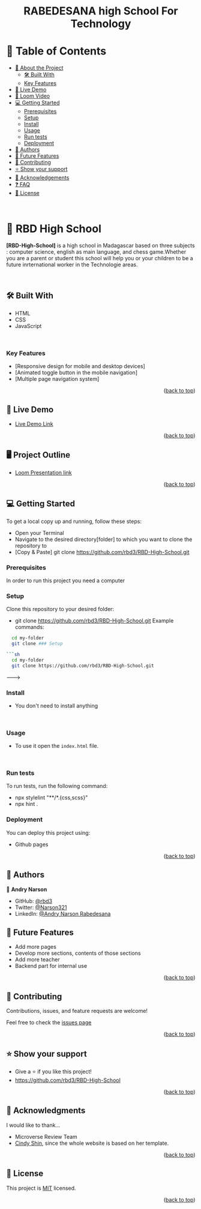 <a id="readme-top"></a>
<div align="center">
  <h1><b>RABEDESANA high School For Technology</b></h1>
</div>

<!-- TABLE OF CONTENTS -->

# 📗 Table of Contents

- [📖 About the Project](#about-project)
  - [🛠 Built With](#built-with)
  - [Key Features](#key-features)
- [🚀 Live Demo](#live-demo)
- [🎥 Loom Video](#Loom-Video)
- [💻 Getting Started](#getting-started)
  - [Prerequisites](#prerequisites)
  - [Setup](#setup)
  - [Install](#install)
  - [Usage](#usage)
  - [Run tests](#run-tests)
  - [Deployment](#triangular_flag_on_post-deployment)
- [👥 Authors](#authors)
- [🔭 Future Features](#future-features)
- [🤝 Contributing](#contributing)
- [⭐️ Show your support](#support)
- [🙏 Acknowledgements](#acknowledgements)
- [❓ FAQ](#faq)
- [📝 License](#license)

<br>

# 📖 **RBD High School**
 <a id="about-project"></a>
 **[RBD-High-School]** is a high school in Madagascar based on three subjects : computer science, english as main language, and chess game.Whether you are a parent or student this school will help you or your children to be a future inrternational worker in the Technologie areas.

 <br>

## 🛠 **Built With** <a id="built-with"></a>
- HTML
- CSS
- JavaScript
<br>

### Key Features <a name="key-features"></a>

- [Responsive design for mobile and desktop devices]
- [Animated toggle button in the mobile navigation]
- [Multiple page navigation system]

<p align="right">(<a href="#readme-top">back to top</a>)</p>


## 🚀 Live Demo <a name="live-demo"></a>

- [Live Demo Link](https://rbd3.github.io/RBD-High-School/)

<p align="right">(<a href="#readme-top">back to top</a>)</p>

## 🖥️ Project Outline <a name="Portfolio-Outline"></a>

- [Loom Presentation link]()

<p align="right">(<a href="#readme-top">back to top</a>)</p>

## 💻 Getting Started <a name="getting-started"></a>

To get a local copy up and running, follow these steps:
- Open your Terminal
- Navigate to the desired directory[folder] to which you want to clone the repository to
- [Copy & Paste] git clone https://github.com/rbd3/RBD-High-School.git

### Prerequisites

In order to run this project you need a computer

### Setup

Clone this repository to your desired folder:

- git clone https://github.com/rbd3/RBD-High-School.git
Example commands:

```sh
  cd my-folder
  git clone ### Setup

```sh
  cd my-folder
  git clone https://github.com/rbd3/RBD-High-School.git
```
--->

### **Install**
- You don't need to install anything
<br>

### **Usage**
- To use it open the `index.html` file.
<br>

### Run tests
To run tests, run the following command:

- npx stylelint "**/*.{css,scss}"
- npx hint .

### Deployment

You can deploy this project using:

- Github pages

<p align="right">(<a href="#readme-top">back to top</a>)</p>

## 👥 Authors <a name="authors"></a>


👤 **Andry Narson**

- GitHub: [@rbd3](https://github.com/rbd3)
- Twitter: [@Narson321](https://twitter.com/@Narson321)
- LinkedIn: [@Andry Narson Rabedesana](https://linkedin.com/in/andry-narson-rabedesana-15b8b4248)

## 🔭 Future Features <a name="future-features"></a>

- Add more pages
- Develop more sections, contents of those sections
- Add more teacher
- Backend part for internal use

<p align="right">(<a href="#readme-top">back to top</a>)</p>

## 🤝 Contributing <a name="contributing"></a>

Contributions, issues, and feature requests are welcome!

Feel free to check the [issues page](https://github.com/rbd3/RBD-High-School/issues)

<p align="right">(<a href="#readme-top">back to top</a>)</p>

## ⭐️ **Show your support** <a id="support"></a>
- Give a ⭐️ if you like this project!
- https://github.com/rbd3/RBD-High-School

<p align="right">(<a href="#readme-top">back to top</a>)</p>

## 🙏 **Acknowledgments** <a id="acknowledgements"></a>

I would like to thank...
- Microverse Review Team
- [Cindy Shin](https://www.behance.net/adagio07), since the whole website is based on her template.

<p align="right">(<a href="#readme-top">back to top</a>)</p>

## 📝 License <a name="license"></a>

This project is [MIT](./LICENSE) licensed.

<p align="right">(<a href="#readme-top">back to top</a>)</p>